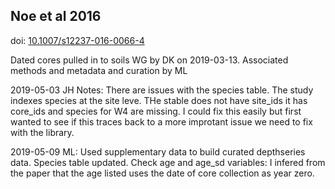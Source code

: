 ## Noe et al 2016

doi: [10.1007/s12237-016-0066-4](https://link.springer.com/article/10.1007/s12237-016-0066-4)

Dated cores pulled in to soils WG by DK on 2019-03-13. Associated methods and metadata and curation by ML

2019-05-03 JH Notes: There are issues with the species table. The study indexes species at the site leve. THe stable does not have site_ids it has core_ids and species for W4 are missing. I could fix this easily but first wanted to see if this traces back to a more improtant issue we need to fix with the library.

2019-05-09 ML: Used supplementary data to build curated depthseries data. Species table updated. Check age and age_sd variables: I infered from the paper that the age listed uses the date of core collection as year zero. 

